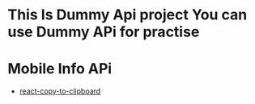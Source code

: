 # This Is Dummy Api project You can use Dummy APi for practise

# Mobile Info APi 
+ [react-copy-to-clipboard](https://raw.githubusercontent.com/devmhimran/dummy-api/main/Mobile-Api/data.json)

